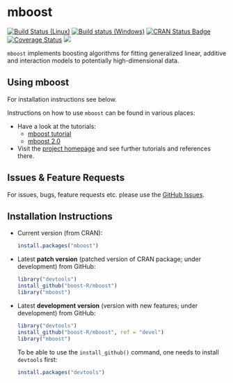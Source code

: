 mboost
======

[![Build Status (Linux)](https://travis-ci.org/boost-R/mboost.svg?branch=master)](https://travis-ci.org/boost-R/mboost)
[![Build status (Windows)](https://ci.appveyor.com/api/projects/status/5mkvicgin1j6pfc6/branch/master?svg=true)](https://ci.appveyor.com/project/hofnerb/mboost-h73a1/branch/master)
[![CRAN Status Badge](http://www.r-pkg.org/badges/version/mboost)](https://CRAN.R-project.org/package=mboost)
[![Coverage Status](https://coveralls.io/repos/github/boost-R/mboost/badge.svg?branch=master)](https://coveralls.io/github/boost-R/mboost?branch=master)
[![](http://cranlogs.r-pkg.org/badges/mboost)](https://CRAN.R-project.org/package=mboost)

`mboost` implements boosting algorithms for fitting generalized linear, additive and interaction models
to potentially high-dimensional data.

## Using mboost

For installation instructions see below.

Instructions on how to use `mboost` can be found in various places:
- Have a look at the tutorials:
  - [mboost tutorial](https://CRAN.R-project.org/package=mboost/vignettes/mboost_tutorial.pdf)
  - [mboost 2.0](https://CRAN.R-project.org/package=mboost/vignettes/mboost.pdf)
- Visit the [project homepage](http://mboost.R-forge.R-project.org/) and see further tutorials and references there.

## Issues & Feature Requests

For issues, bugs, feature requests etc. please use the [GitHub Issues](https://github.com/boost-R/mboost/issues).

## Installation Instructions

- Current version (from CRAN):
  ```r
  install.packages("mboost")
  ```

- Latest **patch version** (patched version of CRAN package; under development) from GitHub:
  ```r
  library("devtools")
  install_github("boost-R/mboost")
  library("mboost")
  ```

- Latest **development version** (version with new features; under development) from GitHub:
  ```r
  library("devtools")
  install_github("boost-R/mboost", ref = "devel")
  library("mboost")
  ```

  To be able to use the `install_github()` command, one needs to install `devtools` first:
  ```r
  install.packages("devtools")
  ```

